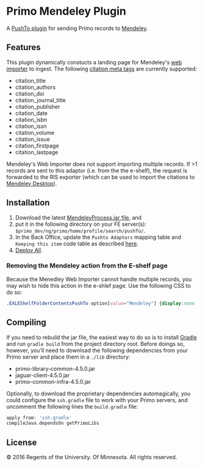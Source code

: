 # Primo Mendeley Plugin
A [PushTo plugin](https://developers.exlibrisgroup.com/primo/integrations/frontend/pushto) for sending Primo records to [Mendeley](https://www.mendeley.com).

## Features
This plugin dynamically constucts a landing page for Mendeley's [web importer](https://www.mendeley.com/import/) to ingest. The following [citation meta tags](https://www.mendeley.com/import/information-for-publishers/#web-importer-support) are currently supported:
- citation_title
- citation_authors
- citation_doi
- citation_journal_title
- citation_publisher
- citation_date
- citation_isbn
- citation_issn
- citation_volume
- citation_issue
- citation_firstpage
- citation_lastpage
 
Mendeley's Web Importer does not support importing multiple records. If >1 records are sent to this adaptor (i.e. from the the e-shelf), the request is forwarded to the RIS exporter (which can be used to import the citations to [Mendeley Desktop](https://www.mendeley.com/download-mendeley-desktop/)).

## Installation
1. Download the latest [MendeleyProcess.jar file](../../releases), and 
2. put it in the following directory on your FE server(s): `$primo_dev/ng/primo/home/profile/search/pushTo/`. 
3. In the Back Office, update the `Pushto Adaptors` mapping table and `Keeping this item` code table as described [here](https://developers.exlibrisgroup.com/primo/integrations/frontend/pushto).
4. [Deploy All](https://knowledge.exlibrisgroup.com/Primo/Product_Documentation/Back_Office_Guide/Additional_Primo_Features/Deploy_All_Configuration_Settings).

### Removing the Mendeley action from the E-shelf page
Because the Menedley Web Importer cannot handle multiple records, you may wish to hide this action in the e-shlef page. Use the following CSS to do so:
```css
.EXLEShelfFolderContentsPushTo option[value="Mendeley"] {display:none !important;}
```

## Compiling
If you need to rebuild the jar file, the easiest way to do so is to install [Gradle](http://gradle.org/) and run `gradle build` from the project directory root. Before doings so, however, you'll need to download the following dependencies from your Primo server and place them in a `./lib` directory:
- primo-library-common-4.5.0.jar
- jaguar-client-4.5.0.jar
- primo-common-infra-4.5.0.jar

Optionally, to download the proprietary dependencies automagically, you could configure the `ssh.gradle` file to work with your Primo servers, and uncomment the following lines the `build.gradle` file: 
```groovy
apply from: 'ssh.gradle'
compileJava.dependsOn getPrimoLibs
```

## License
© 2016 Regents of the University. Of Minnesota. All rights reserved.
